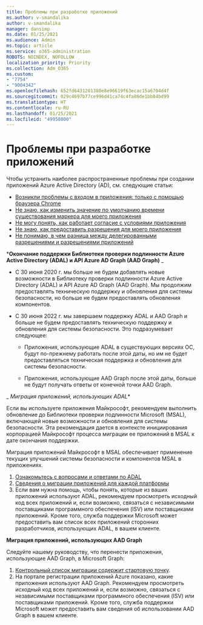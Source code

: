 ```yaml
---
title: Проблемы при разработке приложений
ms.author: v-smandalika
author: v-smandalika
manager: dansimp
ms.date: 01/25/2021
ms.audience: Admin
ms.topic: article
ms.service: o365-administration
ROBOTS: NOINDEX, NOFOLLOW
localization_priority: Priority
ms.collection: Adm_O365
ms.custom:
- "7754"
- "9004342"
ms.openlocfilehash: 652fd6431201380e8e96619f63ecac15a6704d4f
ms.sourcegitcommit: 029c4697b77ce996d41ca74c4fa86de1bb84bd99
ms.translationtype: HT
ms.contentlocale: ru-RU
ms.lasthandoff: 01/25/2021
ms.locfileid: "49950800"
---
```

# <a name="issues-developing-applications"></a>Проблемы при разработке приложений

Чтобы устранить наиболее распространенные проблемы при создании приложений Azure Active Directory (AD), см. следующие статьи:

- [Возникли проблемы с входом в приложения: только с помощью браузера Chrome](https://docs.microsoft.com/office365/troubleshoot/miscellaneous/chrome-behavior-affects-applications) 
- [Не знаю, как изменить значение по умолчанию времени существования маркера для моего приложения](https://docs.microsoft.com/azure/active-directory/develop/registration-config-change-token-lifetime-how-to) 
- [Не могу понять, как работает согласие с условиями приложения](https://docs.microsoft.com/azure/active-directory/application-dev-consent-framework) 
- [Не знаю, как предоставить разрешения для моего приложения](https://docs.microsoft.com/azure/active-directory/manage-apps/configure-user-consent) 
- [Не понимаю, в чем разница между делегированными разрешениями и разрешениями приложений](https://docs.microsoft.com/azure/active-directory/develop/delegated-and-app-perms)

***Окончание поддержки Библиотеки проверки подлинности Azure Active Directory (ADAL) и API Azure AD Graph (AAD Graph)** _

- С 30 июня 2020 г. мы больше не будем добавлять новые возможности в Библиотеку проверки подлинности Azure Active Directory (ADAL) и API Azure AD Graph (AAD Graph). Мы продолжим предоставлять техническую поддержку и обновления для системы безопасности, но больше не будем предоставлять обновления компонентов.

- С 30 июня 2022 г. мы завершаем поддержку ADAL и AAD Graph и больше не будем предоставлять техническую поддержку и обновления для системы безопасности. Это подразумевает следующее:

    - Приложения, использующие ADAL в существующих версиях ОС, будут по-прежнему работать после этой даты, но им не будет предоставляться техническая поддержка и обновления для системы безопасности.

    - Приложения, использующие AAD Graph после этой даты, больше не будут получать ответы от конечной точки AAD Graph.

_ *Миграция приложений, использующих ADAL**

Если вы используете приложения Майкрософт, рекомендуем выполнить обновление до Библиотеки проверки подлинности Microsoft (MSAL), включающей новые возможности и обновления для системы безопасности. Эта рекомендация дается в контексте инициирования корпорацией Майкрософт процесса миграции ее приложений в MSAL к дате окончания поддержки. 

Миграция приложений Майкрософт в MSAL обеспечивает применение текущих улучшений системы безопасности и компонентов MSAL в приложениях.

1. [Ознакомьтесь с вопросами и ответами по ADAL](https://docs.microsoft.com/azure/active-directory/develop/msal-migration#frequently-asked-questions-faq) 
2. [Сведения о миграции приложений для каждой платформы](https://docs.microsoft.com/azure/active-directory/develop/msal-migration#frequently-asked-questions-faq) 
3. Если вам нужна помощь, чтобы понять, которые из ваших приложений используют ADAL, рекомендуем просмотреть исходный код всех приложений и, если возможно, связаться с независимыми поставщиками программного обеспечения (ISV) или поставщиками приложений. Кроме того, служба поддержки Microsoft может предоставить вам список всех приложений сторонних разработчиков, использующих ADAL, в вашем клиенте.

**Миграция приложений, использующих AAD Graph**

Следуйте нашему руководству, что перенести приложения, использующие AAD Graph, в Microsoft Graph:

1. [Контрольный список миграции содержит стартовую точку](https://docs.microsoft.com/graph/migrate-azure-ad-graph-planning-checklist). 
2. На портале регистрации приложений Azure показано, какие приложения используют AAD Graph. Рекомендуем просмотреть исходный код всех приложений и, если возможно, связаться с независимыми поставщиками программного обеспечения (ISV) или поставщиками приложений. Кроме того, служба поддержки Microsoft может предоставить вам сведения об использовании AAD Graph в вашем клиенте.







